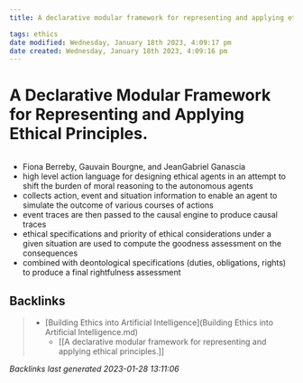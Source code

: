 ```yaml
---
title: A declarative modular framework for representing and applying ethical principles.

tags: ethics 
date modified: Wednesday, January 18th 2023, 4:09:17 pm
date created: Wednesday, January 18th 2023, 4:09:16 pm
---
```


# A Declarative Modular Framework for Representing and Applying Ethical Principles.
```toc
```

- Fiona Berreby, Gauvain Bourgne, and JeanGabriel Ganascia
- high level action language for designing ethical agents in an attempt to shift the burden of moral reasoning to the autonomous agents
- collects action, event and situation information to enable an agent to simulate the outcome of various courses of actions
- event traces are then passed to the causal engine to produce causal traces
- ethical specifications and priority of ethical considerations under a given situation are used to compute the goodness assessment on the consequences
- combined with deontological specifications (duties, obligations, rights) to produce a final rightfulness assessment

## Backlinks

> - [Building Ethics into Artificial Intelligence](Building Ethics into Artificial Intelligence.md)
>   - [[A declarative modular framework for representing and applying ethical principles.]]

_Backlinks last generated 2023-01-28 13:11:06_
